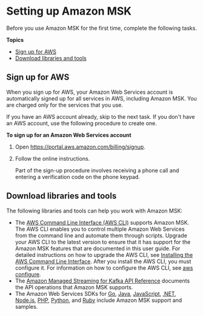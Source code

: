 # Setting up Amazon MSK<a name="before-you-begin"></a>

Before you use Amazon MSK for the first time, complete the following tasks\.

**Topics**
+ [Sign up for AWS](#setting-up-sign-up-for-aws)
+ [Download libraries and tools](#setting-up-downloads)

## Sign up for AWS<a name="setting-up-sign-up-for-aws"></a>

When you sign up for AWS, your Amazon Web Services account is automatically signed up for all services in AWS, including Amazon MSK\. You are charged only for the services that you use\.

If you have an AWS account already, skip to the next task\. If you don't have an AWS account, use the following procedure to create one\.

**To sign up for an Amazon Web Services account**

1. Open [https://portal\.aws\.amazon\.com/billing/signup](https://portal.aws.amazon.com/billing/signup)\.

1. Follow the online instructions\.

   Part of the sign\-up procedure involves receiving a phone call and entering a verification code on the phone keypad\.

## Download libraries and tools<a name="setting-up-downloads"></a>

The following libraries and tools can help you work with Amazon MSK: 
+ The [AWS Command Line Interface \(AWS CLI\)](https://docs.aws.amazon.com/cli/latest/userguide/) supports Amazon MSK\. The AWS CLI enables you to control multiple Amazon Web Services from the command line and automate them through scripts\. Upgrade your AWS CLI to the latest version to ensure that it has support for the Amazon MSK features that are documented in this user guide\. For detailed instructions on how to upgrade the AWS CLI, see [Installing the AWS Command Line Interface](https://docs.aws.amazon.com/cli/latest/userguide/cli-chap-install.html)\. After you install the AWS CLI, you must configure it\. For information on how to configure the AWS CLI, see [aws configure](https://docs.aws.amazon.com/cli/latest/reference/configure/index.html)\.
+ The [Amazon Managed Streaming for Kafka API Reference](https://docs.aws.amazon.com//msk/1.0/apireference/what-is-servicename.html) documents the API operations that Amazon MSK supports\.
+ The Amazon Web Services SDKs for [Go](https://docs.aws.amazon.com/sdk-for-go/api/service/kafka/), [Java](https://aws.amazon.com/sdk-for-java/), [JavaScript](https://aws.amazon.com/sdk-for-javascript/), [\.NET](https://aws.amazon.com/sdk-for-net/), [Node\.js](https://aws.amazon.com/sdk-for-javascript/), [PHP](https://aws.amazon.com/developers/getting-started/php/), [Python](https://aws.amazon.com/sdk-for-python/), and [Ruby](https://aws.amazon.com/developers/getting-started/ruby/) include Amazon MSK support and samples\.